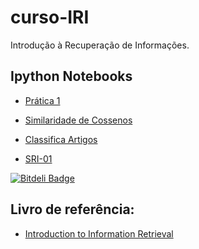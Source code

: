 curso-IRI
=========

Introdução à Recuperação de Informações.

Ipython Notebooks
--------

* [Prática 1](http://nbviewer.ipython.org/github/fccoelho/curso-IRI/blob/master/Pratica1.ipynb)

* [Similaridade de Cossenos](http://nbviewer.ipython.org/github/fccoelho/curso-IRI/blob/master/Similaridade_Cosseno.ipynb)
* [Classifica Artigos](http://nbviewer.ipython.org/github/fccoelho/curso-IRI/blob/master/Classifica_Artigos.ipynb) 
* [SRI-01](http://nbviewer.ipython.org/github/fccoelho/curso-IRI/blob/master/SRI-01.ipynb)


[![Bitdeli Badge](https://d2weczhvl823v0.cloudfront.net/fccoelho/curso-iri/trend.png)](https://bitdeli.com/free "Bitdeli Badge")

Livro de referência:
--------------------

* [Introduction to Information Retrieval](http://nlp.stanford.edu/IR-book/)
